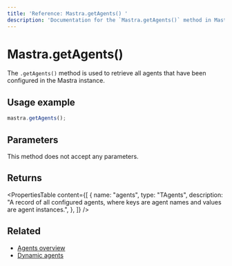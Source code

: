 ```yaml
---
title: 'Reference: Mastra.getAgents() '
description: 'Documentation for the `Mastra.getAgents()` method in Mastra, which retrieves all configured agents.'
---
```


# Mastra.getAgents()

The `.getAgents()` method is used to retrieve all agents that have been configured in the Mastra instance.

## Usage example

```typescript copy
mastra.getAgents();
```

## Parameters

This method does not accept any parameters.

## Returns

<PropertiesTable
content={[
{
name: "agents",
type: "TAgents",
description: "A record of all configured agents, where keys are agent names and values are agent instances.",
},
]}
/>

## Related

- [Agents overview](../../docs/agents/overview)
- [Dynamic agents](../../docs/agents/dynamic-agents)
